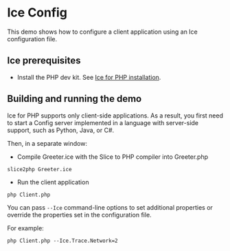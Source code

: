# Ice Config

This demo shows how to configure a client application using an Ice configuration file.

## Ice prerequisites

- Install the PHP dev kit. See [Ice for PHP installation].

## Building and running the demo

Ice for PHP supports only client-side applications. As a result, you first need to start a Config server implemented
in a language with server-side support, such as Python, Java, or C#.

Then, in a separate window:

- Compile Greeter.ice with the Slice to PHP compiler into Greeter.php

```shell
slice2php Greeter.ice
```

- Run the client application

```shell
php Client.php
```

You can pass `--Ice` command-line options to set additional properties or override the properties set in the
configuration file.

For example:

```shell
php Client.php --Ice.Trace.Network=2
```

[Ice for PHP installation]: https://github.com/zeroc-ice/ice/blob/main/NIGHTLY.md#ice-for-php
